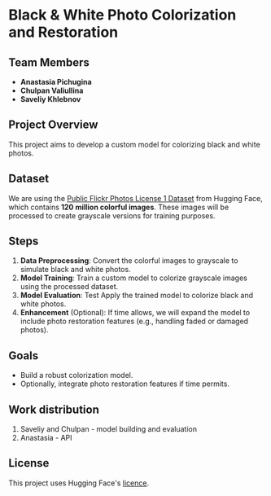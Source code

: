 # Black & White Photo Colorization and Restoration

## Team Members
- **Anastasia Pichugina**
- **Chulpan Valiullina**
- **Saveliy Khlebnov**

## Project Overview
This project aims to develop a custom model for colorizing black and white photos.
## Dataset
We are using the [Public Flickr Photos License 1 Dataset](https://huggingface.co/datasets/Chr0my/public_flickr_photos_license_1) from Hugging Face, which contains **120 million colorful images**. These images will be processed to create grayscale versions for training purposes.

## Steps
1. **Data Preprocessing**: Convert the colorful images to grayscale to simulate black and white photos.
2. **Model Training**: Train a custom model to colorize grayscale images using the processed dataset.
3. **Model Evaluation**: Test Apply the trained model to colorize black and white photos.
4. **Enhancement** (Optional): If time allows, we will expand the model to include photo restoration features (e.g., handling faded or damaged photos).

## Goals
- Build a robust colorization model.
- Optionally, integrate photo restoration features if time permits.

## Work distribution
1. Saveliy and Chulpan - model building and evaluation
2. Anastasia - API
## License
This project uses Hugging Face's [licence](https://spdx.org/licenses/CC-BY-NC-SA-3.0).
